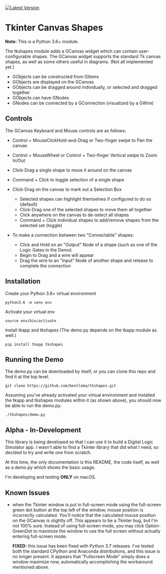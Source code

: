 [![Latest Version](https://img.shields.io/pypi/v/tkshapes.svg)](https://pypi.org/project/tkshapes/)

# Tkinter Canvas Shapes

**Note:**  This is a Python 3.6+ module.

The tkshapes module adds a GCanvas widget which can contain user-configurable shapes.
The GCanvas widget supports the standard Tk canvas shapes, as well as some others
useful in diagrams. (Not all implemented yet.)

  * GObjects can be constructed from GItems
  * GObjects are displayed on the GCanvas
  * GObjects can be dragged around individually, or selected and dragged together
  * GObjects can have GNodes
  * GNodes can be connected by a GConnection (visualized by a GWire)

## Controls

The GCanvas Keyboard and Mouse controls are as follows:

  * Control + MouseClickHold-and-Drag or Two-finger swipe to Pan the canvas
  * Control + MouseWheel or Control + Two-finger Vertical swipe to Zoom In/Out
  * Click-Drag a single shape to move it around on the canvas
  * Command + Click to toggle selection of a single shape

  * Click-Drag on the canvas to mark out a Selection Box
    - Selected shapes can highlight themselves if configured to do so (default)
    - Click-Drag one of the selected shapes to move them all together
    - Click anywhere on the canvas to de-select all shapes
    - Command + Click individual shapes to add/remove shapes from the selected set (toggle)

  * To make a connection between two "Connectable" shapes:
    - Click and Hold on an "Output" Node of a shape (such as one of the Logic Gates in the Demo)
    - Begin to Drag and a wire will appear
    - Drag the wire to an "Input" Node of another shape and release to complete the connection

## Installation

Create your Python 3.6+ virtual environment

```
python3.6 -m venv env
```

Activate your virtual env

```
source env/bin/activate
```

Install tkapp and tkshapes (The demo.py depends on the tkapp module as well.)

```
pip install tkapp tkshapes
```

## Running the Demo

The demo.py can be downloaded by itself, or you can clone this repo and
find it at the top level.

```
git clone https://github.com/bentlema/tkshapes.git
```

Assuming you've already activated your virtual environment and installed the
tkapp and tkshapes modules within it (as shown above), you should now be able
to run the demo.py:

```
./tkshapes/demo.py
```

## Alpha - In-Development

This library is being developed so that I can use it to build a Digital Logic
Simulator app.  I wasn't able to find a Tkinter library that did what I need,
so decided to try and write one from scratch.

At this time, the only documentation is this README, the code itself, as well
as a demo.py which shows the basic usage.

I'm developing and testing **ONLY** on macOS.

## Known Issues

 - when the Tkinter window is put in full-screen mode using the full-screen
   green dot button at the top left of the window, mouse position is incorrectly
   calculated.  You'll notice that the calculated mouse position on the GCanvas
   is slightly off.  This appears to be a Tkinter bug, but I'm not 100% sure.
   Instead of using full-screen mode, you may click Option-GreenDot to maximize
   the window to use the full screen without actually entering full-screen mode.
   
   **FIXED:** this issue has been fixed with Python 3.7 releases.  I've tested both
   the standard CPython and Anaconda distributions, and this issue is no longer
   present.  It appears that "Fullscreen Mode" simply does a window maximize now,
   automatically accomplishing the workaround mentioned above.


